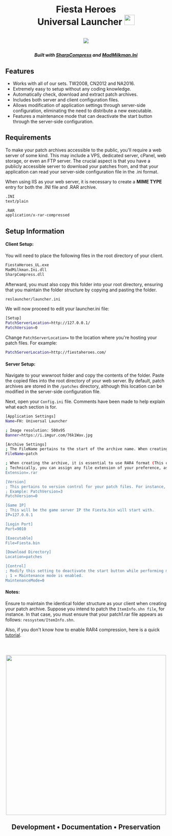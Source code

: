 <h1 align="center">

  Fiesta Heroes
  <br>
  Universal Launcher <img src="https://i.imgur.com/KuPp7CR.png" width = "32" height="32"></a>
  <br>  
  <img src="https://i.imgur.com/0GOTzNm.gif"></a>
  <h5><center>Built with <a href="https://github.com/adamhathcock/sharpcompress">SharpCompress</a> and <a href="https://github.com/MarioZ/MadMilkman.Ini">MadMilkman.Ini</a></center></h5>
</h1>

## Features

*   Works with all of our sets. TW2008, CN2012 and NA2016.
*   Extremely easy to setup without any coding knowledge.
*   Automatically check, download and extract patch archives.
*   Includes both server and client configuration files.
*   Allows modification of application settings through server-side configuration, eliminating the need to distribute a new executable.
*   Features a maintenance mode that can deactivate the start button through the server-side configuration.

## Requirements

To make your patch archives accessible to the public, you'll require a web server of some kind. This may include a VPS, dedicated server, cPanel, web storage, or even an FTP server. The crucial aspect is that you have a publicly accessible server to download your patches from, and that your application can read your server-side configuration file in the .ini format.

When using IIS as your web server, it is necessary to create a **MIME TYPE** entry for both the .INI file and .RAR archive.

```bash
.INI
text/plain

.RAR
application/x-rar-compressed
```


## Setup Information

#### Client Setup:
You will need to place the following files in the root directory of your client.
```bash
FiestaHeroes_UL.exe
MadMilkman.Ini.dll
SharpCompress.dll
```

Afterward, you must also copy this folder into your root directory, ensuring that you maintain the folder structure by copying and pasting the folder.
```bash
reslauncher/launcher.ini
```

We will now proceed to edit your launcher.ini file:
```bash
[Setup]
PatchServerLocation=http://127.0.0.1/
PatchVersion=0
```

Change ```PatchServerLocation=``` to the location where you're hosting your patch files.
For example: 
```bash
PatchServerLocation=http://fiestaheroes.com/
```

#### Server Setup:
Navigate to your wwwroot folder and copy the contents of the folder. Paste the copied files into the root directory of your web server. By default, patch archives are stored in the ```/patches``` directory, although this location can be modified in the server-side configuration file.

Next, open your ```Config.ini``` file. Comments have been made to help explain what each section is for.
```bash
[Application Settings]
Name=FH: Universal Launcher

; Image resolution: 500x95
Banner=https://i.imgur.com/76k1Wav.jpg

[Archive Settings]
; The FileName pertains to the start of the archive name. When creating your patches, append the version number after the FileName. For instance: patch1.rar. 
FileName=patch

; When creating the archive, it is essential to use RAR4 format (This option can be selected in WinRAR during the creation of the archive).
; Technically, you can assign any file extension of your preference, as long as it's still created with the RAR4 format. For instance, you may choose to use ".xkl" as an extension.
Extension=.rar

[Version]
; This pertains to version control for your patch files. For instance, if you have the following patch files: patch1.rar, patch2.rar, and patch3.rar, then your version number would be 3.
; Example: PatchVersion=3
PatchVersion=0

[Game IP]
; This will be the game server IP the Fiesta.bin will start with.
IP=127.0.0.1

[Login Port]
Port=9010

[Executable]
File=Fiesta.bin

[Download Directory]
Location=patches

[Control]
; Modify this setting to deactivate the start button while performing maintenance on your server.
; 1 = Maintenance mode is enabled.
MaintenanceMode=0
```
#### Notes:
Ensure to maintain the identical folder structure as your client when creating your patch archive.
Suppose you intend to patch the ```ItemInfo.shn file```, for instance. In that case, you must ensure that your patch1.rar file appears as follows: ```ressystem/ItemInfo.shn```.

Also, if you don't know how to enable RAR4 compression, here is a quick [tutorial](https://techdows.com/2017/08/winrar-use-rar4-format-default-instead-rar-5-0.html).

<h2 align="center">
  <br>
  <a href="https://fiestaheroes.com/"><img src="https://i.imgur.com/t3PBKnc.png" width="500"></a>
  <br>
  <br>
  Development • Documentation • Preservation
  <br>
</h1>
